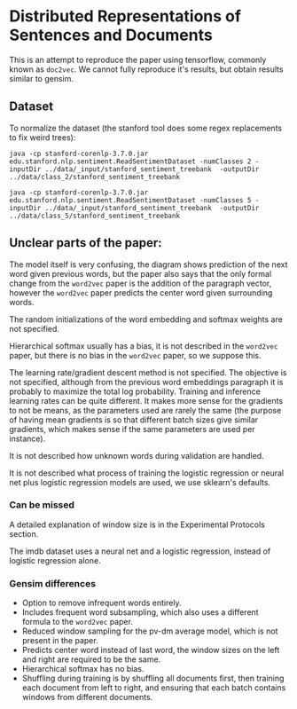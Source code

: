 # Distributed Representations of Sentences and Documents
This is an attempt to reproduce the paper using tensorflow, commonly known as `doc2vec`. We cannot fully reproduce it's results, but obtain results similar to gensim.

## Dataset
To normalize the dataset (the stanford tool does some regex replacements to fix weird trees):

    java -cp stanford-corenlp-3.7.0.jar edu.stanford.nlp.sentiment.ReadSentimentDataset -numClasses 2 -inputDir ../data/_input/stanford_sentiment_treebank  -outputDir ../data/class_2/stanford_sentiment_treebank

    java -cp stanford-corenlp-3.7.0.jar edu.stanford.nlp.sentiment.ReadSentimentDataset -numClasses 5 -inputDir ../data/_input/stanford_sentiment_treebank  -outputDir ../data/class_5/stanford_sentiment_treebank

## Unclear parts of the paper:
The model itself is very confusing, the diagram shows prediction of the next word given previous words, but the paper also says that the only formal change from the `word2vec` paper is the addition of the paragraph vector, however the `word2vec` paper predicts the center word given surrounding words.

The random initializations of the word embedding and softmax weights are not specified.

Hierarchical softmax usually has a bias, it is not described in the `word2vec` paper, but there is no bias in the `word2vec` paper, so we suppose this.

The learning rate/gradient descent method is not specified. The objective is not specified, although from the previous word embeddings paragraph it is probably to maximize the total log probability. Training and inference learning rates can be quite different. It makes more sense for the gradients to not be means, as the parameters used are rarely the same (the purpose of having mean gradients is so that different batch sizes give similar gradients, which makes sense if the same parameters are used per instance).

It is not described how unknown words during validation are handled.

It is not described what process of training the logistic regression or neural net plus logistic regression models are used, we use sklearn's defaults.

### Can be missed
A detailed explanation of window size is in the Experimental Protocols section.

The imdb dataset uses a neural net and a logistic regression, instead of logistic regression alone.

### Gensim differences
- Option to remove infrequent words entirely.
- Includes frequent word subsampling, which also uses a different formula to the `word2vec` paper.
- Reduced window sampling for the pv-dm average model, which is not present in the paper.
- Predicts center word instead of last word, the window sizes on the left and right are required to be the same.
- Hierarchical softmax has no bias.
- Shuffling during training is by shuffling all documents first, then training each document from left to right, and ensuring that each batch contains windows from different documents.
